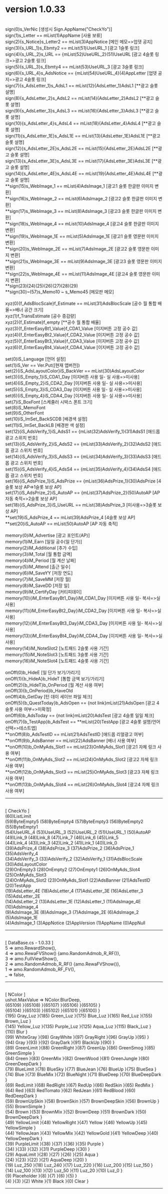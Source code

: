 # version 1.0.33
<br>sign(0)s_VerNic [생성시 Sign.AppName("CheckYo")]
<br>sign(1)s_Letter == mList(1)AppName [사용 보류]
<br>sign(2){s_Notice}s_Letter2 == mList(3)AppNotice [메인 메모=>업뎃 공지]
<br>sign(3){s_URL_1}s_Ebmty2 == mList(51)UseURL_1 [광고 1슬롯 링크]
<br>sign(4){s_URL_2}s_URL == {mList(52)UseURL_2}(51)UseURL [광고 4슬롯 링크=>광고 2슬롯 링크]
<br>sign(5){s_URL_3}s_Ebmty4 == mList(53)UseURL_3 [광고 3슬롯 링크]
<br>sign(6){s_URL_4}s_AdsNotice == {mList(54)UseURL_4}(4)AppLetter [업뎃 공지=>광고 4슬롯 링크]
<br>sign(7){s_AdsLetter_1}s_AdsL1 == mList(12){AdsLetter_1}AdsL1 [**광고 슬롯 설명]
<br>sign(8){s_AdsLetter_2}s_AdsL2 == mList(14){AdsLetter_2}AdsL2 [**광고 슬롯 설명]
<br>sign(9){s_AdsLetter_3}s_AdsL3 == mList(16){AdsLetter_3}AdsL3 [**광고 슬롯 설명]
<br>sign(10){s_AdsLetter_4}s_AdsL4 == mList(18){AdsLetter_4}AdsL4 [**광고 슬롯 설명]
<br>sign(11){s_AdsLetter_1E}s_AdsL1E == mList(13){AdsLetter_1E}AdsL1E [**광고 슬롯 설명]
<br>sign(12){s_AdsLetter_2E}s_AdsL2E == mList(15){AdsLetter_2E}AdsL2E [**광고 슬롯 설명]
<br>sign(13){s_AdsLetter_3E}s_AdsL3E == mList(17){AdsLetter_3E}AdsL3E [**광고 슬롯 설명]
<br>sign(14){s_AdsLetter_4E}s_AdsL4E == mList(19){AdsLetter_4E}AdsL4E [**광고 슬롯 설명]
<br>**sign(15)s_WebImage_1 == mList(4)AdsImage_1 [광고1 슬롯 한글판 이미지 변환]
<br>**sign(16)s_WebImage_2 == mList(6)AdsImage_2 [광고2 슬롯 한글판 이미지 변환]
<br>**sign(17)s_WebImage_3 == mList(8)AdsImage_3 [광고3 슬롯 한글판 이미지 변환]
<br>**sign(18)s_WebImage_4 == mList(10)AdsImage_4 [광고4 슬롯 한글판 이미지 변환]
<br>**sign(19)s_WebImage_1E == mList(5)AdsImage_1E [광고1 슬롯 영문판 이미지 변환]
<br>**sign(20)s_WebImage_2E == mList(7)AdsImage_2E [광고2 슬롯 영문판 이미지 변환]
<br>**sign(21)s_WebImage_3E == mList(9)AdsImage_3E [광고3 슬롯 영문판 이미지 변환]
<br>**sign(22)s_WebImage_4E == mList(11)AdsImage_4E [광고4 슬롯 영문판 이미지 변환]
<br>**sign(23)(24)(25)(26)(27)(28)(29)
<br>**sign(30)~(57)s_Memo10 ~ s_Memo45 [메모판 메모]
<br>
<br>xyz(0){f_AdsBlocScale}f_Estimate == mList(31)AdsBlocScale [공수 월 통합 배율=>배너 공간 크기]
<br>xyz(1)f_TransEstimate [공수 증감량]
<br>xyz(2){f_Estimate}f_empty [**공수 월 통합 배율]
<br>xyz(3){f_EnterEasyBt1_Value}f_CDA1_Value [이지버튼 고정 공수 값]
<br>xyz(4){f_EnterEasyBt2_Value}f_CDA2_Value [이지버튼 고정 공수 값]
<br>xyz(5){f_EnterEasyBt3_Value}f_CDA3_Value [이지버튼 고정 공수 값]
<br>xyz(6){f_EnterEasyBt4_Value}f_CDA4_Value [이지버튼 고정 공수 값]
<br>
<br>set(0)iS_Language [언어 설정]
<br>set(1)iS_Ver == Ver.Put([현재 앱버전])
<br>set(2){iS_AdsLayoutColor}iS_BackVer == mList(30)AdsLayoutColor
<br>set(3){iS_Empty_1}iS_CDA1_Day [이지버튼 사용 일- 실 사용=>미사용]
<br>set(4){iS_Empty_2}iS_CDA2_Day [이지버튼 사용 일- 실 사용=>미사용]
<br>set(5){iS_Empty_3}iS_CDA3_Day [이지버튼 사용 일- 실 사용=>미사용]
<br>set(6){iS_Empty_4}iS_CDA4_Day [이지버튼 사용 일- 실 사용=>미사용]
<br>set(7)iS_BoxFont [스케줄러 시박스 폰트 크기]
<br>set(8)iS_MemoFont
<br>set(9)iS_OtherFont
<br>set(10)iS_ImSet_BackSCDB [배경색 설정]
<br>set(11)iS_ImSet_BackLB [배경판 색 설정]
<br>set(12){iS_AdsVerify_1}iS_AdsS1 == {mList(32)AdsVerify_1}(31)AdsS1 [애드몹 광고 스위치 번호]
<br>set(13){iS_AdsVerify_2}iS_AdsS2 == {mList(33)AdsVerify_2}(32)AdsS2 [애드몹 광고 스위치 번호]
<br>set(14){iS_AdsVerify_3}iS_AdsS3 == {mList(34)AdsVerify_3}(33)AdsS3 [애드몹 광고 스위치 번호]
<br>set(15){iS_AdsVerify_4}iS_AdsS4 == {mList(35)AdsVerify_4}(34)AdsS4 [애드몹 광고 스위치 번호]
<br>set(16){iS_AdsPrize_1}iS_AdsPrize == {mList(36)AdsPrize_1}(30)AdsPrize [4슬롯 보상 AP=>1슬롯 보상 AP]
<br>set(17){iS_AdsPrize_2}iS_AutoAP == {mList(37)AdsPrize_2}(50)AutoAP [AP 자동 축적=>2슬롯 보상 AP]
<br>set(18){iS_AdsPrize_3}iS_UseURL == mList(38)AdsPrize_3 [미사용=>3슬롯 보상 AP]
<br>**set(19)iS_AdsPrize_4 == mList(39)AdsPrize_4 [4슬롯 보상 AP]
<br>**set(20)iS_AutoAP == mList(50)AutoAP [AP 자동 축적]
<br>
<br>memory(0)iM_Advertise [광고 포인트(AP)]
<br>memory(1)iM_Earn [일일 공수(일 단가)]
<br>memory(2)iM_Additional [추가 수입]
<br>memory(3)iM_Total [월 통합 금액]
<br>memory(4)iM_Period [월 계산 날짜]
<br>memory(5)iM_Attend [출근 일수]
<br>memory(6)iM_SaveYY [저장 연도]
<br>memory(7)iM_SaveMM [저장 월]
<br>memory(8)iM_SaveDD [저장 일]
<br>memory(9)iM_CertifyDay [커티피데이]
<br>memory(10){iM_EnterEasyBt1_Day}iM_CDA1_Day [이지버튼 사용 일- 복사=>실 사용]
<br>memory(11){iM_EnterEasyBt2_Day}iM_CDA2_Day [이지버튼 사용 일- 복사=>실 사용]
<br>memory(12){iM_EnterEasyBt3_Day}iM_CDA3_Day [이지버튼 사용 일- 복사=>실 사용]
<br>memory(13){iM_EnterEasyBt4_Day}iM_CDA4_Day [이지버튼 사용 일- 복사=>실 사용]
<br>memory(14)iM_NoteSlot2 [노트패드 2슬롯 사용 기간]
<br>memory(15)iM_NoteSlot3 [노트패드 3슬롯 사용 기간]
<br>memory(16)iM_NoteSlot4 [노트패드 4슬롯 사용 기간]
<br>
<br>onOff(0)b_HideE [일 단가 보기/가리기]
<br>onOff(1){b_HideA}b_HideT [통합 금액 보기/가리기]
<br>onOff(2){b_HideT}b_OnPeriod [월 계산 사용 여부]
<br>onOff(3){b_OnPeriod}b_HaveOld
<br>onOff(4)b_GetDay [턴 데이 세이브 파일 체크]
<br>onOff(5){b_QuestToday}b_AdsOpen == {not link}mList(21)AdsOpen [광고 4슬롯 사용 여부=>미확정]
<br>onOff(6)b_AdsToday == {not link}mList(20)AdsTest [광고 4슬롯 일일 체크]
<br>onOff(7){b_TestApp}b_AdsTest == **mList(20)TestApp [광고 4슬롯 설명/언어 선택=>테스트앱]
<br>**onOff(8)b_AdsTestID == mList(21)AdsTestID [애드몹 리얼광고 여부]
<br>**onOff(9)b_AdsBanner == mList(22)AdsBanner [배너 사용 여부]
<br>**onOff(10)b_OnMyAds_Slot1 == mList(23)OnMyAds_Slot1 [광고1 자체 링크 사용 여부]
<br>**onOff(11)b_OnMyAds_Slot2 == mList(24)OnMyAds_Slot2 [광고2 자체 링크 사용 여부]
<br>**onOff(12)b_OnMyAds_Slot3 == mList(25)OnMyAds_Slot3 [광고3 자체 링크 사용 여부]
<br>**onOff(13)b_OnMyAds_Slot4 == mList(26)OnMyAds_Slot4 [광고4 자체 링크 사용 여부]
<br><hr>
<br>[ CheckYo ]
<br>(60)ListLimit
<br>(59)ByteEmpty5 (58)ByteEmpty4 (57)ByteEmpty3 (56)ByteEmpty2 (55)ByteEmpty1
<br>(54)UseURL_4 (53)UseURL_3 (52)UseURL_2 (51)UseURL_1 (50)AutoAP
<br>(49)Link_9 (48)Link_8 (47)Link_7 (46)Link_6 (45)Link_5
<br>(44)Link_4 (43)Link_3 (42)Link_2 (41)Link_1 (40)Link_0
<br>(39)AdsPrize_4 (38)AdsPrize_3 (37)AdsPrize_2 (36)AdsPrize_1 (35)AdsVerify_4
<br>(34)AdsVerify_3 (33)AdsVerify_2 (32)AdsVerify_1 (31)AdsBlocScale (30)AdsLayoutColor
<br>(29)OnEmpty3 (28)OnEmpty2 (27)OnEmpty1 (26)OnMyAds_Slot4 (25)OnMyAds_Slot3
<br>(24)OnMyAds_Slot2 (23)OnMyAds_Slot1 (22)AdsBanner (21)AdsTestID (20)TestApp
<br>(19)AdsLetter_4E (18)AdsLetter_4 (17)AdsLetter_3E (16)AdsLetter_3 (15)AdsLetter_2E
<br>(14)AdsLetter_2 (13)AdsLetter_1E (12)AdsLetter_1 (11)AdsImage_4E (10)AdsImage_4
<br>(9)AdsImage_3E (8)AdsImage_3 (7)AdsImage_2E (6)AdsImage_2 (5)AdsImage_1E
<br>(4)AdsImage_1 (3)AppNotice (2)AppVersion (1)AppName (0)AppNull
<br><hr>
<br>[ DataBase.cs - 1.0.33 ]
<br>5 => amo.RewardShow(),
<br>4 => amo.RewaFVShow() {amo.RandomAdmob_R_RF()},
<br>3 => amo.FullViewShow(),
<br>2 => amo.RandomAdmob_R_RF() {amo.RewaFVShow()},
<br>1 => amo.RandomAdmob_RF_FV(),
<br>_ => false,
<br><hr>
<br>[ NColor ]
<br>ushot.MaxValue => NColor.BlurDeep,
<br>{65109) }{65108) }{65107) }{65106) }{65105) }
<br>{65104) }{65103) }{65102) }{65101) }{65100) }
<br>{195) Gray_Luz }{185) Green_Luz }{175) Blue_Luz }{165) Red_Luz }{155) Brown_Luz }
<br>{145) Yellow_Luz }{135) Purple_Luz }{125) Aqua_Luz }{115) Black_Luz }
<br>{110) Blur }
<br>{99) WhiteGray }{98) GrayWhite }{97) GrayRight }{96) GrayUp }{95) }
<br>{94) Gray }{93) }{92) GrayDark }{91) BlackUp }{90) }
<br>{89) GreenLimit }{88) GreenRight }{87) GreenUp }{86) GreenSmog }{85) GreenSimple }
<br>{84) Green }{83) GreenMix }{82) GreenWood }{81) GreenJungle }{80) GreenDeepDark }
<br>{79) BlueLimit }{78) BlueSky }{77) BlueJean }{76) BlueUp }{75) BlueSea }
<br>{74) Blue }{73) BlueMix }{72) BlueNight }{71) BlueDeep }{70) BlueDeepDark }
<br>{69) RedLimit }{68) RedRight }{67) RedUp }{66) RedSkin }{65) RedMix }
<br>{64) Red }{63) RedTomato }{62) RedJean }{61) RedBlood }{60) RedDeepDark }
<br>{59) BrownUpSkin }{58) BrownSkin }{57) BrownDeepSkin }{56) BrownUp }{55) BrownSimple }
<br>{54) Brown }{53) BrownMix }{52) BrownDeep }{51) BrownDark }{50) BrownDeepDark }
<br>{49) YellowLimit }{48) YellowRight }{47) Yellow }{46) YellowUp }{45) YellowSimple }
<br>{44) YellowJean }{43) YellowMix }{42) YellowGold }{41) YellowDeep }{40) YellowDeepDark }
<br>{39) PurpleLimit }{38) }{37) }{36) }{35) Purple }
<br>{34) }{33) }{32) }{31) PurpleDeep }{30) }
<br>{29) AquaLimit }{28) }{27) }{26) }{25) Aqua }
<br>{24) }{23) }{22) }{21) AquaDeep }{20) }
<br>{19) Luz_250 }{18) Luz_240 }{17) Luz_220 }{16) Luz_200 }{15) Luz_150 }
<br>{14) Luz_100 }{13) }{12) Luz_50 }{11) Luz_20 }{10) Luz_0 }
<br>{9) Placeholder }{8) }{7) }{6) }{5) }
<br>{4) }{3) }{2) White }{1) Black }{0) Clear }
<br><hr>
